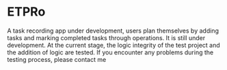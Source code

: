 # ETPRo
A task recording app under development, users plan themselves by adding tasks and marking completed tasks through operations. It is still under development. At the current stage, the logic integrity of the test project and the addition of logic are tested. If you encounter any problems during the testing process, please contact me
